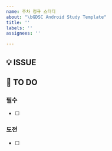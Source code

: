 ```yaml
---
name: 주차 정규 스터디
about: "\bGDSC Android Study Template"
title: ''
labels: ''
assignees: ''

---
```


## 💡 ISSUE


## 📌 TO DO

### 필수
- [ ] 

### 도전
- [ ]
